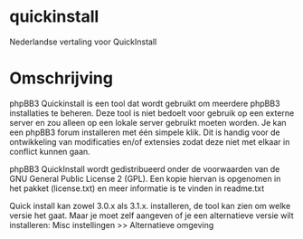 # quickinstall
Nederlandse vertaling voor QuickInstall

Omschrijving
===========

phpBB3 Quickinstall is een tool dat wordt gebruikt om meerdere phpBB3 installaties te beheren. Deze tool is niet bedoelt voor gebruik op een externe server en zou alleen op een lokale server gebruikt moeten worden. Je kan een phpBB3 forum installeren met één simpele klik. Dit is handig voor de ontwikkeling van modificaties en/of extensies zodat deze niet met elkaar in conflict kunnen gaan.

phpBB3 QuickInstall wordt gedistribueerd onder de voorwaarden van de GNU General Public License 2 (GPL). Een kopie hiervan is opgenomen in het pakket (license.txt) en meer informatie is te vinden in readme.txt

Quick install kan zowel 3.0.x als 3.1.x. installeren, de tool kan zien om welke versie het gaat. Maar je moet zelf aangeven of je een alternatieve versie wilt installeren: Misc instellingen >> Alternatieve omgeving
